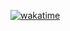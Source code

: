 [![wakatime](https://wakatime.com/badge/user/0adeced3-467a-4cc6-9433-a47106d2d8b7/project/3a7c6ed2-dda6-4368-9a91-e3ac76ecb854.svg)](https://wakatime.com/badge/user/0adeced3-467a-4cc6-9433-a47106d2d8b7/project/3a7c6ed2-dda6-4368-9a91-e3ac76ecb854)